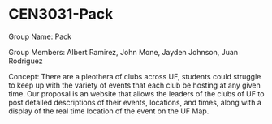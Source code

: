 # CEN3031-Pack
Group Name: Pack

Group Members: Albert Ramirez, John Mone, Jayden Johnson, Juan Rodriguez

Concept: There are a pleothera of clubs across UF, students could struggle to keep up with the variety of events that each club be hosting at any given time. Our proposal is an website that allows the leaders of the clubs of UF to post detailed descriptions of their events, locations, and times, along with a display of the real time location of the event on the UF Map. 
